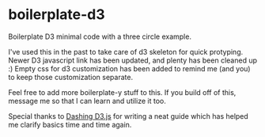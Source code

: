 # boilerplate-d3
Boilerplate D3 minimal code with a three circle example.

I've used this in the past to take care of d3 skeleton for quick protyping. Newer D3 javascript link has been updated, and plenty has been cleaned up :) Empty css for d3 customization has been added to remind me (and you) to keep those customization separate.

Feel free to add more boilerplate-y stuff to this. If you build off of this, message me so that I can learn and utilize it too.

Special thanks to [Dashing D3.js](https://www.dashingd3js.com/table-of-contents) for writing a neat guide which has helped me clarify basics time and time again.
